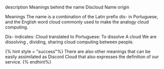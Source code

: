 description
Meanings behind the name Discloud
Name origin


Meanings
The name is a combination of the Latin prefix dis- in Portuguese, and the English word cloud commonly used to make the analogy cloud computing.

Dis- indicates:	Cloud translated to Portuguese:
To dissolve	A cloud
We are dissolving , dividing, sharing cloud computing between people.

{% hint style = "success"%} There are also other meanings that can be easily assimilated as Discord Cloud that also expresses the definition of our service. {% endhint%}
